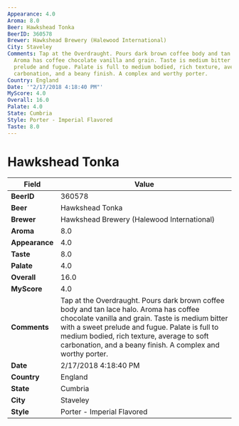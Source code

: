 ```yaml
---
Appearance: 4.0
Aroma: 8.0
Beer: Hawkshead Tonka
BeerID: 360578
Brewer: Hawkshead Brewery (Halewood International)
City: Staveley
Comments: Tap at the Overdraught. Pours dark brown coffee body and tan lace halo.
  Aroma has coffee chocolate vanilla and grain. Taste is medium bitter with a  sweet
  prelude and fugue. Palate is full to medium bodied, rich texture, average to soft
  carbonation, and a beany finish. A complex and worthy porter.
Country: England
Date: '"2/17/2018 4:18:40 PM"'
MyScore: 4.0
Overall: 16.0
Palate: 4.0
State: Cumbria
Style: Porter - Imperial Flavored
Taste: 8.0
---
```


# Hawkshead Tonka

| Field         | Value |
|---------------|-------|
| **BeerID** | 360578 |
| **Beer** | Hawkshead Tonka |
| **Brewer** | Hawkshead Brewery (Halewood International) |
| **Aroma** | 8.0 |
| **Appearance** | 4.0 |
| **Taste** | 8.0 |
| **Palate** | 4.0 |
| **Overall** | 16.0 |
| **MyScore** | 4.0 |
| **Comments** | Tap at the Overdraught. Pours dark brown coffee body and tan lace halo. Aroma has coffee chocolate vanilla and grain. Taste is medium bitter with a  sweet prelude and fugue. Palate is full to medium bodied, rich texture, average to soft carbonation, and a beany finish. A complex and worthy porter. |
| **Date** | 2/17/2018 4:18:40 PM |
| **Country** | England |
| **State** | Cumbria |
| **City** | Staveley |
| **Style** | Porter - Imperial Flavored |
